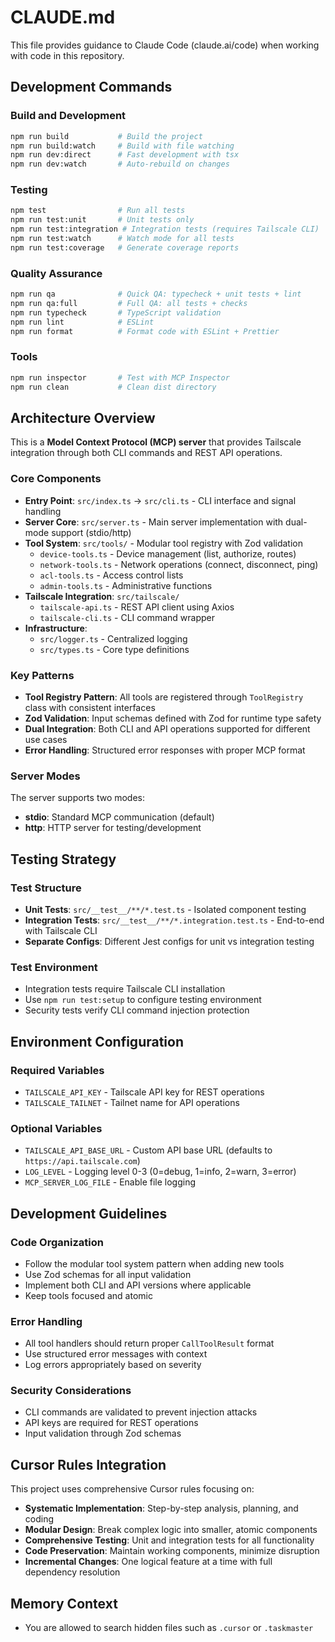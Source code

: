 # CLAUDE.md

This file provides guidance to Claude Code (claude.ai/code) when working with code in this repository.

## Development Commands

### Build and Development

```bash
npm run build           # Build the project
npm run build:watch     # Build with file watching
npm run dev:direct      # Fast development with tsx
npm run dev:watch       # Auto-rebuild on changes
```

### Testing

```bash
npm test                # Run all tests
npm run test:unit       # Unit tests only
npm run test:integration # Integration tests (requires Tailscale CLI)
npm run test:watch      # Watch mode for all tests
npm run test:coverage   # Generate coverage reports
```

### Quality Assurance

```bash
npm run qa              # Quick QA: typecheck + unit tests + lint
npm run qa:full         # Full QA: all tests + checks
npm run typecheck       # TypeScript validation
npm run lint            # ESLint
npm run format          # Format code with ESLint + Prettier
```

### Tools

```bash
npm run inspector       # Test with MCP Inspector
npm run clean           # Clean dist directory
```

## Architecture Overview

This is a **Model Context Protocol (MCP) server** that provides Tailscale integration through both CLI commands and REST API operations.

### Core Components

- **Entry Point**: `src/index.ts` → `src/cli.ts` - CLI interface and signal handling
- **Server Core**: `src/server.ts` - Main server implementation with dual-mode support (stdio/http)
- **Tool System**: `src/tools/` - Modular tool registry with Zod validation
  - `device-tools.ts` - Device management (list, authorize, routes)
  - `network-tools.ts` - Network operations (connect, disconnect, ping)
  - `acl-tools.ts` - Access control lists
  - `admin-tools.ts` - Administrative functions
- **Tailscale Integration**: `src/tailscale/`
  - `tailscale-api.ts` - REST API client using Axios
  - `tailscale-cli.ts` - CLI command wrapper
- **Infrastructure**:
  - `src/logger.ts` - Centralized logging
  - `src/types.ts` - Core type definitions

### Key Patterns

- **Tool Registry Pattern**: All tools are registered through `ToolRegistry` class with consistent interfaces
- **Zod Validation**: Input schemas defined with Zod for runtime type safety
- **Dual Integration**: Both CLI and API operations supported for different use cases
- **Error Handling**: Structured error responses with proper MCP format

### Server Modes

The server supports two modes:

- **stdio**: Standard MCP communication (default)
- **http**: HTTP server for testing/development

## Testing Strategy

### Test Structure

- **Unit Tests**: `src/__test__/**/*.test.ts` - Isolated component testing
- **Integration Tests**: `src/__test__/**/*.integration.test.ts` - End-to-end with Tailscale CLI
- **Separate Configs**: Different Jest configs for unit vs integration testing

### Test Environment

- Integration tests require Tailscale CLI installation
- Use `npm run test:setup` to configure testing environment
- Security tests verify CLI command injection protection

## Environment Configuration

### Required Variables

- `TAILSCALE_API_KEY` - Tailscale API key for REST operations
- `TAILSCALE_TAILNET` - Tailnet name for API operations

### Optional Variables

- `TAILSCALE_API_BASE_URL` - Custom API base URL (defaults to `https://api.tailscale.com`)
- `LOG_LEVEL` - Logging level 0-3 (0=debug, 1=info, 2=warn, 3=error)
- `MCP_SERVER_LOG_FILE` - Enable file logging

## Development Guidelines

### Code Organization

- Follow the modular tool system pattern when adding new tools
- Use Zod schemas for all input validation
- Implement both CLI and API versions where applicable
- Keep tools focused and atomic

### Error Handling

- All tool handlers should return proper `CallToolResult` format
- Use structured error messages with context
- Log errors appropriately based on severity

### Security Considerations

- CLI commands are validated to prevent injection attacks
- API keys are required for REST operations
- Input validation through Zod schemas

## Cursor Rules Integration

This project uses comprehensive Cursor rules focusing on:

- **Systematic Implementation**: Step-by-step analysis, planning, and coding
- **Modular Design**: Break complex logic into smaller, atomic components
- **Comprehensive Testing**: Unit and integration tests for all functionality
- **Code Preservation**: Maintain working components, minimize disruption
- **Incremental Changes**: One logical feature at a time with full dependency resolution

## Memory Context

- You are allowed to search hidden files such as `.cursor` or `.taskmaster`
